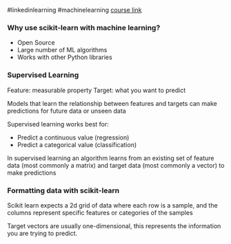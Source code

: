 #linkedinlearning #machinelearning
[course link](https://www.linkedin.com/learning/machine-learning-with-scikit-learn)
### Why use scikit-learn with machine learning?
* Open Source
* Large number of ML algorithms
* Works with other Python libraries

### Supervised Learning
Feature: measurable property
Target: what you want to predict

Models that learn the relationship between features and targets can make predictions for future data or unseen data

Supervised learning works best for:
* Predict a continuous value (regression)
* Predict a categorical value (classification)

In supervised learning an algorithm learns from an existing set of feature data (most commonly a matrix) and target data (most commonly a vector) to make predictions

### Formatting data with scikit-learn
Scikit learn expects a 2d grid of data where each row is a sample, and the columns represent specific features or categories of the samples

Target vectors are usually one-dimensional, this represents the information you are trying to predict.